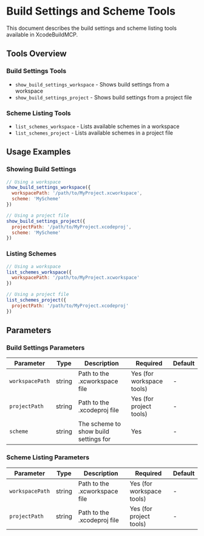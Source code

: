 # Build Settings and Scheme Tools

This document describes the build settings and scheme listing tools available in XcodeBuildMCP.

## Tools Overview

### Build Settings Tools

- `show_build_settings_workspace` - Shows build settings from a workspace
- `show_build_settings_project` - Shows build settings from a project file

### Scheme Listing Tools

- `list_schemes_workspace` - Lists available schemes in a workspace
- `list_schemes_project` - Lists available schemes in a project file

## Usage Examples

### Showing Build Settings

```javascript
// Using a workspace
show_build_settings_workspace({
  workspacePath: '/path/to/MyProject.xcworkspace',
  scheme: 'MyScheme'
})

// Using a project file
show_build_settings_project({
  projectPath: '/path/to/MyProject.xcodeproj',
  scheme: 'MyScheme'
})
```

### Listing Schemes

```javascript
// Using a workspace
list_schemes_workspace({
  workspacePath: '/path/to/MyProject.xcworkspace'
})

// Using a project file
list_schemes_project({
  projectPath: '/path/to/MyProject.xcodeproj'
})
```

## Parameters

### Build Settings Parameters

| Parameter | Type | Description | Required | Default |
|-----------|------|-------------|----------|---------|
| `workspacePath` | string | Path to the .xcworkspace file | Yes (for workspace tools) | - |
| `projectPath` | string | Path to the .xcodeproj file | Yes (for project tools) | - |
| `scheme` | string | The scheme to show build settings for | Yes | - |

### Scheme Listing Parameters

| Parameter | Type | Description | Required | Default |
|-----------|------|-------------|----------|---------|
| `workspacePath` | string | Path to the .xcworkspace file | Yes (for workspace tools) | - |
| `projectPath` | string | Path to the .xcodeproj file | Yes (for project tools) | - |
